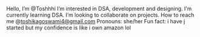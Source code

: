 Hello, I’m @Toshhhi
 I’m interested in DSA, development and designing. 
   I’m currently learning DSA. 
     I’m looking to collaborate on projects. 
       How to reach me @toshikagoswami4@gmail.com
         Pronouns: she/her
           Fun fact: i have j started but my confidence is like i own amazon lol 

<!---
Toshhhi/Toshhhi is a ✨ special ✨ repository because its `README.md` (this file) appears on your GitHub profile.
You can click the Preview link to take a look at your changes.
--->

